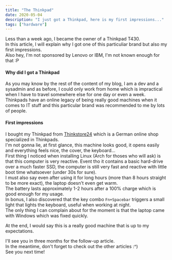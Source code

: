 ```yaml
---
title: "The Thinkpad"
date: 2020-05-04
description: "I just got a Thinkpad, here is my first impressions..."
tags: ["hardware"]
---
```


Less than a week ago, I became the owner of a Thinkpad T430.  
In this article, I will explain why I got one of this particuliar brand but also my first impressions.  
Also hey, I'm not sponsored by Lenovo or IBM, I'm not known enough for that :P

#### Why did I got a Thinkpad

As you may know by the rest of the content of my blog, I am a dev and a sysadmin and as before, I could only work from home which is impractical when I have to travel somewhere else for one day or even a week.  
Thinkpads have an online legacy of being really good machines when it comes to IT stuff and this particular brand was recommended to me by lots of people.

#### First impressions

I bought my Thinkpad from [Thinkstore24](https://thinkstore24.de) which is a German online shop specialized in Thinkpads.  
I'm not gonna lie, at first glance, this machine looks good, it opens easily and everything feels nice, the cover, the keyboard...  
First thing I noticed when installing Linux (Arch for thoses who will ask) is that this computer is very reactive. Event tho it contains a basic hard-drive over a much faster SSD, the computer is still very fast and reactive with little boot time whatsoever (under 30s for sure).  
I must also say even after using it for long hours (more than 8 hours straight to be more exact), the laptop doesn't even get warm.  
The battery lasts approximately 1-2 hours after a 100% charge which is good enough for my usage.  
In bonus, I also discovered that the key combo `Fn+Spacebar` triggers a small light that lights the keyboard, useful when working at night.  
The only thing I can complain about for the moment is that the laptop came with Windows which was fixed quickly.

At the end, I would say this is a really good machine that is up to my expectations.

I'll see you in three months for the follow-up article.  
In the meantime, don't forget to check out the other articles :^)  
See you next time!
